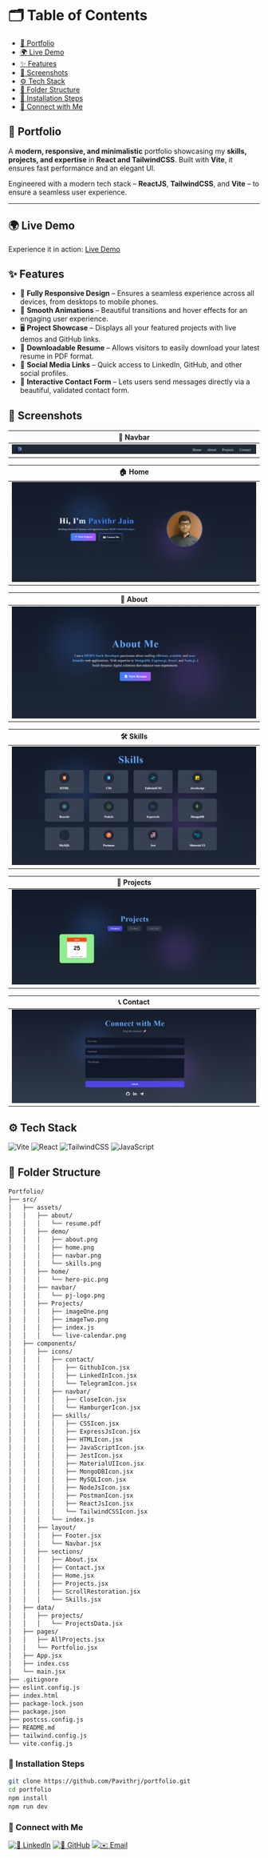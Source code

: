 # 🗂️ Table of Contents

- [📌 Portfolio](#-portfolio)
- [🌍 Live Demo](#-live-demo)
- [✨ Features](#-features)
- [📸 Screenshots](#-screenshots)
- [⚙️ Tech Stack](#️-tech-stack)
- [📂 Folder Structure](#-folder-structure)
- [🧰 Installation Steps](#-installation-steps)
- [🔗 Connect with Me](#-connect-with-me)

## 📌 Portfolio

A **modern, responsive, and minimalistic** portfolio showcasing my **skills, projects, and expertise** in **React and TailwindCSS**. Built with **Vite**, it ensures fast performance and an elegant UI.

Engineered with a modern tech stack – **ReactJS**, **TailwindCSS**, and **Vite** – to ensure a seamless user experience.

---

## 🌍 Live Demo

Experience it in action: [Live Demo](https://pavithrj.github.io/portfolio)

## ✨ Features

- 📱 **Fully Responsive Design** – Ensures a seamless experience across all devices, from desktops to mobile phones.
- 🎨 **Smooth Animations** – Beautiful transitions and hover effects for an engaging user experience.
- 🖥️ **Project Showcase** – Displays all your featured projects with live demos and GitHub links.
- 📄 **Downloadable Resume** – Allows visitors to easily download your latest resume in PDF format.
- 🔗 **Social Media Links** – Quick access to LinkedIn, GitHub, and other social profiles.
- 💬 **Interactive Contact Form** – Lets users send messages directly via a beautiful, validated contact form.

## 📸 Screenshots

| 🧭 Navbar |
|-|
| ![Navbar](./src/assets/demo/navbar.png) |

| 🏠 Home |
|-|
| ![Home](./src/assets/demo/home.png) |

| 👤 About |
|-|
| ![About](./src/assets/demo/about.png) |

| 🛠️ Skills |
|-|
| ![Skills](./src/assets/demo/skills.png) |

| 📂 Projects |
|-|
| ![Projects](./src/assets/demo/projects.png) |

| 📞 Contact |
|-|
| ![Contact](./src/assets/demo/contact.png) |

## ⚙️ Tech Stack

![Vite](https://img.shields.io/badge/Vite-563D7C?style=for-the-badge&logo=vite&logoColor=white)
![React](https://img.shields.io/badge/React-20232A?style=for-the-badge&logo=react&logoColor=61DAFB)
![TailwindCSS](https://img.shields.io/badge/TailwindCSS-0EA5E9?style=for-the-badge&logo=tailwind-css&logoColor=white)
![JavaScript](https://img.shields.io/badge/JavaScript-F7DF1E?style=for-the-badge&logo=javascript&logoColor=black)


## 📂 Folder Structure

```
Portfolio/
├── src/
│   ├── assets/
│   │   ├── about/
│   │   │   └── resume.pdf
│   │   ├── demo/
│   │   │   ├── about.png
│   │   │   ├── home.png
│   │   │   ├── navbar.png
│   │   │   └── skills.png
│   │   ├── home/
│   │   │   └── hero-pic.png
│   │   ├── navbar/
│   │   │   └── pj-logo.png
│   │   ├── Projects/
│   │   │   ├── imageOne.png
│   │   │   ├── imageTwo.png
│   │   │   ├── index.js
│   │   │   └── live-calendar.png
│   ├── components/
│   │   ├── icons/
│   │   │   ├── contact/
│   │   │   │   ├── GithubIcon.jsx
│   │   │   │   ├── LinkedInIcon.jsx
│   │   │   │   └── TelegramIcon.jsx
│   │   │   ├── navbar/
│   │   │   │   ├── CloseIcon.jsx
│   │   │   │   └── HamburgerIcon.jsx
│   │   │   ├── skills/
│   │   │   │   ├── CSSIcon.jsx
│   │   │   │   ├── ExpressJsIcon.jsx
│   │   │   │   ├── HTMLIcon.jsx
│   │   │   │   ├── JavaScriptIcon.jsx
│   │   │   │   ├── JestIcon.jsx
│   │   │   │   ├── MaterialUIIcon.jsx
│   │   │   │   ├── MongoDBIcon.jsx
│   │   │   │   ├── MySQLIcon.jsx
│   │   │   │   ├── NodeJsIcon.jsx
│   │   │   │   ├── PostmanIcon.jsx
│   │   │   │   ├── ReactJsIcon.jsx
│   │   │   │   └── TailwindCSSIcon.jsx
│   │   │   └── index.js
│   │   ├── layout/
│   │   │   ├── Footer.jsx
│   │   │   └── Navbar.jsx
│   │   ├── sections/
│   │   │   ├── About.jsx
│   │   │   ├── Contact.jsx
│   │   │   ├── Home.jsx
│   │   │   ├── Projects.jsx
│   │   │   ├── ScrollRestoration.jsx
│   │   │   └── Skills.jsx
│   ├── data/
│   │   ├── projects/
│   │   │   └── ProjectsData.jsx
│   ├── pages/
│   │   ├── AllProjects.jsx
│   │   └── Portfolio.jsx
│   ├── App.jsx
│   ├── index.css
│   └── main.jsx
├── .gitignore
├── eslint.config.js
├── index.html
├── package-lock.json
├── package.json
├── postcss.config.js
├── README.md
├── tailwind.config.js
└── vite.config.js
```

### 🧰 Installation Steps

```bash
git clone https://github.com/Pavithrj/portfolio.git
cd portfolio
npm install
npm run dev
```

### 🔗 Connect with Me

[![💼 LinkedIn](https://img.shields.io/badge/-LinkedIn-blue?style=for-the-badge&logo=linkedin)](https://linkedin.com/in/pavithr-jain)
[![🐙 GitHub](https://img.shields.io/badge/-GitHub-gray?style=for-the-badge&logo=github)](https://github.com/Pavithrj)
[![✉️ Email](https://img.shields.io/badge/-Email-red?style=for-the-badge&logo=gmail)](mailto:pavithrjain19@example.com)